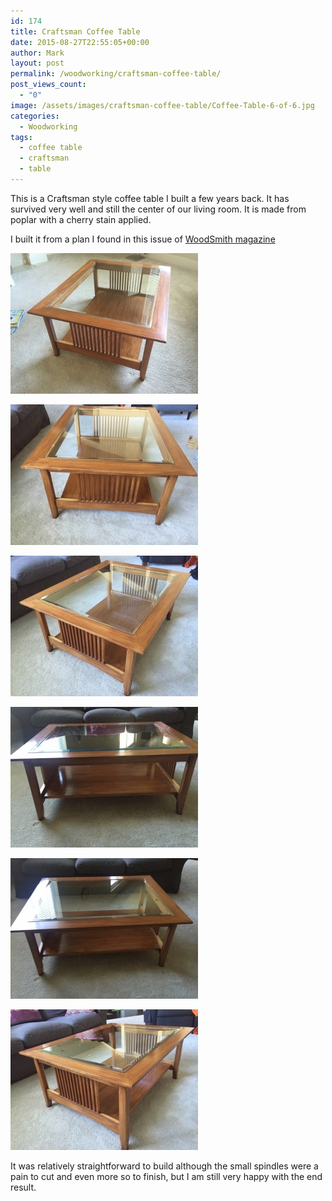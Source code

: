 ```yaml
---
id: 174
title: Craftsman Coffee Table
date: 2015-08-27T22:55:05+00:00
author: Mark
layout: post
permalink: /woodworking/craftsman-coffee-table/
post_views_count:
  - "0"
image: /assets/images/craftsman-coffee-table/Coffee-Table-6-of-6.jpg
categories:
  - Woodworking
tags:
  - coffee table
  - craftsman
  - table
---
```


This is a Craftsman style coffee table I built a few years back. It has survived very well and still the center of our living room. It is made from poplar with a cherry stain applied.

I built it from a plan I found in this issue of [WoodSmith magazine](https://amzn.to/1hJ9Kfy)

[![-](/assets/images/craftsman-coffee-table/Coffee-Table-6-of-6-300x225.jpg)](/assets/images/craftsman-coffee-table/Coffee-Table-6-of-6.jpg)

[![-](/assets/images/craftsman-coffee-table/Coffee-Table-5-of-6-300x225.jpg)](/assets/images/craftsman-coffee-table/Coffee-Table-5-of-6.jpg)

[![-](/assets/images/craftsman-coffee-table/Coffee-Table-4-of-6-300x225.jpg)](/assets/images/craftsman-coffee-table/Coffee-Table-4-of-6.jpg)

[![-](/assets/images/craftsman-coffee-table/Coffee-Table-3-of-6-300x225.jpg)](/assets/images/craftsman-coffee-table/Coffee-Table-3-of-6.jpg)

[![-](/assets/images/craftsman-coffee-table/Coffee-Table-2-of-6-300x225.jpg)](/assets/images/craftsman-coffee-table/Coffee-Table-2-of-6.jpg)

[![-](/assets/images/craftsman-coffee-table/Coffee-Table-1-of-6-300x225.jpg)](/assets/images/craftsman-coffee-table/Coffee-Table-1-of-6.jpg)

It was relatively straightforward to build although the small spindles were a pain to cut and even more so to finish, but I am still very happy with the end result.
